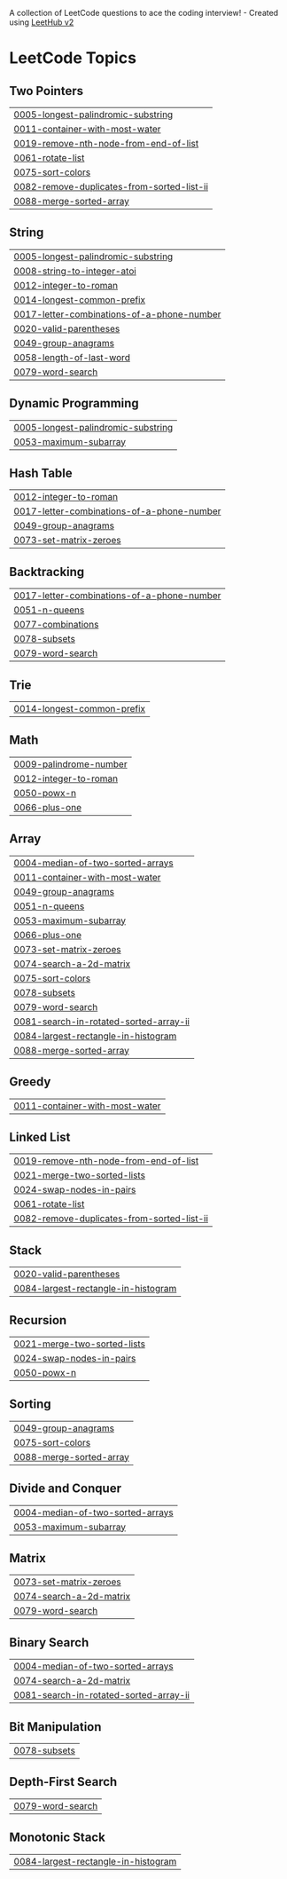 A collection of LeetCode questions to ace the coding interview! - Created using [LeetHub v2](https://github.com/arunbhardwaj/LeetHub-2.0)
<!---LeetCode Topics Start-->
# LeetCode Topics
## Two Pointers
|  |
| ------- |
| [0005-longest-palindromic-substring](https://github.com/aarsh-hadap19/leetcode-problems/tree/master/0005-longest-palindromic-substring) |
| [0011-container-with-most-water](https://github.com/aarsh-hadap19/leetcode-problems/tree/master/0011-container-with-most-water) |
| [0019-remove-nth-node-from-end-of-list](https://github.com/aarsh-hadap19/leetcode-problems/tree/master/0019-remove-nth-node-from-end-of-list) |
| [0061-rotate-list](https://github.com/aarsh-hadap19/leetcode-problems/tree/master/0061-rotate-list) |
| [0075-sort-colors](https://github.com/aarsh-hadap19/leetcode-problems/tree/master/0075-sort-colors) |
| [0082-remove-duplicates-from-sorted-list-ii](https://github.com/aarsh-hadap19/leetcode-problems/tree/master/0082-remove-duplicates-from-sorted-list-ii) |
| [0088-merge-sorted-array](https://github.com/aarsh-hadap19/leetcode-problems/tree/master/0088-merge-sorted-array) |
## String
|  |
| ------- |
| [0005-longest-palindromic-substring](https://github.com/aarsh-hadap19/leetcode-problems/tree/master/0005-longest-palindromic-substring) |
| [0008-string-to-integer-atoi](https://github.com/aarsh-hadap19/leetcode-problems/tree/master/0008-string-to-integer-atoi) |
| [0012-integer-to-roman](https://github.com/aarsh-hadap19/leetcode-problems/tree/master/0012-integer-to-roman) |
| [0014-longest-common-prefix](https://github.com/aarsh-hadap19/leetcode-problems/tree/master/0014-longest-common-prefix) |
| [0017-letter-combinations-of-a-phone-number](https://github.com/aarsh-hadap19/leetcode-problems/tree/master/0017-letter-combinations-of-a-phone-number) |
| [0020-valid-parentheses](https://github.com/aarsh-hadap19/leetcode-problems/tree/master/0020-valid-parentheses) |
| [0049-group-anagrams](https://github.com/aarsh-hadap19/leetcode-problems/tree/master/0049-group-anagrams) |
| [0058-length-of-last-word](https://github.com/aarsh-hadap19/leetcode-problems/tree/master/0058-length-of-last-word) |
| [0079-word-search](https://github.com/aarsh-hadap19/leetcode-problems/tree/master/0079-word-search) |
## Dynamic Programming
|  |
| ------- |
| [0005-longest-palindromic-substring](https://github.com/aarsh-hadap19/leetcode-problems/tree/master/0005-longest-palindromic-substring) |
| [0053-maximum-subarray](https://github.com/aarsh-hadap19/leetcode-problems/tree/master/0053-maximum-subarray) |
## Hash Table
|  |
| ------- |
| [0012-integer-to-roman](https://github.com/aarsh-hadap19/leetcode-problems/tree/master/0012-integer-to-roman) |
| [0017-letter-combinations-of-a-phone-number](https://github.com/aarsh-hadap19/leetcode-problems/tree/master/0017-letter-combinations-of-a-phone-number) |
| [0049-group-anagrams](https://github.com/aarsh-hadap19/leetcode-problems/tree/master/0049-group-anagrams) |
| [0073-set-matrix-zeroes](https://github.com/aarsh-hadap19/leetcode-problems/tree/master/0073-set-matrix-zeroes) |
## Backtracking
|  |
| ------- |
| [0017-letter-combinations-of-a-phone-number](https://github.com/aarsh-hadap19/leetcode-problems/tree/master/0017-letter-combinations-of-a-phone-number) |
| [0051-n-queens](https://github.com/aarsh-hadap19/leetcode-problems/tree/master/0051-n-queens) |
| [0077-combinations](https://github.com/aarsh-hadap19/leetcode-problems/tree/master/0077-combinations) |
| [0078-subsets](https://github.com/aarsh-hadap19/leetcode-problems/tree/master/0078-subsets) |
| [0079-word-search](https://github.com/aarsh-hadap19/leetcode-problems/tree/master/0079-word-search) |
## Trie
|  |
| ------- |
| [0014-longest-common-prefix](https://github.com/aarsh-hadap19/leetcode-problems/tree/master/0014-longest-common-prefix) |
## Math
|  |
| ------- |
| [0009-palindrome-number](https://github.com/aarsh-hadap19/leetcode-problems/tree/master/0009-palindrome-number) |
| [0012-integer-to-roman](https://github.com/aarsh-hadap19/leetcode-problems/tree/master/0012-integer-to-roman) |
| [0050-powx-n](https://github.com/aarsh-hadap19/leetcode-problems/tree/master/0050-powx-n) |
| [0066-plus-one](https://github.com/aarsh-hadap19/leetcode-problems/tree/master/0066-plus-one) |
## Array
|  |
| ------- |
| [0004-median-of-two-sorted-arrays](https://github.com/aarsh-hadap19/leetcode-problems/tree/master/0004-median-of-two-sorted-arrays) |
| [0011-container-with-most-water](https://github.com/aarsh-hadap19/leetcode-problems/tree/master/0011-container-with-most-water) |
| [0049-group-anagrams](https://github.com/aarsh-hadap19/leetcode-problems/tree/master/0049-group-anagrams) |
| [0051-n-queens](https://github.com/aarsh-hadap19/leetcode-problems/tree/master/0051-n-queens) |
| [0053-maximum-subarray](https://github.com/aarsh-hadap19/leetcode-problems/tree/master/0053-maximum-subarray) |
| [0066-plus-one](https://github.com/aarsh-hadap19/leetcode-problems/tree/master/0066-plus-one) |
| [0073-set-matrix-zeroes](https://github.com/aarsh-hadap19/leetcode-problems/tree/master/0073-set-matrix-zeroes) |
| [0074-search-a-2d-matrix](https://github.com/aarsh-hadap19/leetcode-problems/tree/master/0074-search-a-2d-matrix) |
| [0075-sort-colors](https://github.com/aarsh-hadap19/leetcode-problems/tree/master/0075-sort-colors) |
| [0078-subsets](https://github.com/aarsh-hadap19/leetcode-problems/tree/master/0078-subsets) |
| [0079-word-search](https://github.com/aarsh-hadap19/leetcode-problems/tree/master/0079-word-search) |
| [0081-search-in-rotated-sorted-array-ii](https://github.com/aarsh-hadap19/leetcode-problems/tree/master/0081-search-in-rotated-sorted-array-ii) |
| [0084-largest-rectangle-in-histogram](https://github.com/aarsh-hadap19/leetcode-problems/tree/master/0084-largest-rectangle-in-histogram) |
| [0088-merge-sorted-array](https://github.com/aarsh-hadap19/leetcode-problems/tree/master/0088-merge-sorted-array) |
## Greedy
|  |
| ------- |
| [0011-container-with-most-water](https://github.com/aarsh-hadap19/leetcode-problems/tree/master/0011-container-with-most-water) |
## Linked List
|  |
| ------- |
| [0019-remove-nth-node-from-end-of-list](https://github.com/aarsh-hadap19/leetcode-problems/tree/master/0019-remove-nth-node-from-end-of-list) |
| [0021-merge-two-sorted-lists](https://github.com/aarsh-hadap19/leetcode-problems/tree/master/0021-merge-two-sorted-lists) |
| [0024-swap-nodes-in-pairs](https://github.com/aarsh-hadap19/leetcode-problems/tree/master/0024-swap-nodes-in-pairs) |
| [0061-rotate-list](https://github.com/aarsh-hadap19/leetcode-problems/tree/master/0061-rotate-list) |
| [0082-remove-duplicates-from-sorted-list-ii](https://github.com/aarsh-hadap19/leetcode-problems/tree/master/0082-remove-duplicates-from-sorted-list-ii) |
## Stack
|  |
| ------- |
| [0020-valid-parentheses](https://github.com/aarsh-hadap19/leetcode-problems/tree/master/0020-valid-parentheses) |
| [0084-largest-rectangle-in-histogram](https://github.com/aarsh-hadap19/leetcode-problems/tree/master/0084-largest-rectangle-in-histogram) |
## Recursion
|  |
| ------- |
| [0021-merge-two-sorted-lists](https://github.com/aarsh-hadap19/leetcode-problems/tree/master/0021-merge-two-sorted-lists) |
| [0024-swap-nodes-in-pairs](https://github.com/aarsh-hadap19/leetcode-problems/tree/master/0024-swap-nodes-in-pairs) |
| [0050-powx-n](https://github.com/aarsh-hadap19/leetcode-problems/tree/master/0050-powx-n) |
## Sorting
|  |
| ------- |
| [0049-group-anagrams](https://github.com/aarsh-hadap19/leetcode-problems/tree/master/0049-group-anagrams) |
| [0075-sort-colors](https://github.com/aarsh-hadap19/leetcode-problems/tree/master/0075-sort-colors) |
| [0088-merge-sorted-array](https://github.com/aarsh-hadap19/leetcode-problems/tree/master/0088-merge-sorted-array) |
## Divide and Conquer
|  |
| ------- |
| [0004-median-of-two-sorted-arrays](https://github.com/aarsh-hadap19/leetcode-problems/tree/master/0004-median-of-two-sorted-arrays) |
| [0053-maximum-subarray](https://github.com/aarsh-hadap19/leetcode-problems/tree/master/0053-maximum-subarray) |
## Matrix
|  |
| ------- |
| [0073-set-matrix-zeroes](https://github.com/aarsh-hadap19/leetcode-problems/tree/master/0073-set-matrix-zeroes) |
| [0074-search-a-2d-matrix](https://github.com/aarsh-hadap19/leetcode-problems/tree/master/0074-search-a-2d-matrix) |
| [0079-word-search](https://github.com/aarsh-hadap19/leetcode-problems/tree/master/0079-word-search) |
## Binary Search
|  |
| ------- |
| [0004-median-of-two-sorted-arrays](https://github.com/aarsh-hadap19/leetcode-problems/tree/master/0004-median-of-two-sorted-arrays) |
| [0074-search-a-2d-matrix](https://github.com/aarsh-hadap19/leetcode-problems/tree/master/0074-search-a-2d-matrix) |
| [0081-search-in-rotated-sorted-array-ii](https://github.com/aarsh-hadap19/leetcode-problems/tree/master/0081-search-in-rotated-sorted-array-ii) |
## Bit Manipulation
|  |
| ------- |
| [0078-subsets](https://github.com/aarsh-hadap19/leetcode-problems/tree/master/0078-subsets) |
## Depth-First Search
|  |
| ------- |
| [0079-word-search](https://github.com/aarsh-hadap19/leetcode-problems/tree/master/0079-word-search) |
## Monotonic Stack
|  |
| ------- |
| [0084-largest-rectangle-in-histogram](https://github.com/aarsh-hadap19/leetcode-problems/tree/master/0084-largest-rectangle-in-histogram) |
<!---LeetCode Topics End-->